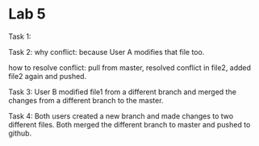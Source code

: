 # Lab 5

Task 1:


Task 2:
why conflict: because User A modifies that file too.

how to resolve conflict: pull from master, resolved conflict in file2, added file2 again and pushed.

Task 3: 
User B modified file1 from a different branch and merged the changes from a different branch to the master. 

Task 4:
Both users created a new branch and made changes to two different files. Both merged the different branch to master and pushed to github. 

